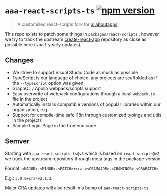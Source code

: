 # `aaa-react-scripts-ts` [![npm version](https://badge.fury.io/js/aaa-react-scripts-ts.svg)](https://badge.fury.io/js/aaa-react-scripts-ts)

> A customized react-scripts fork for [allaboutapps](https://allaboutapps.at)

This repo exists to patch some things in `packages/react-scripts` , however we try to track the upstream [create-react-app](https://github.com/facebook/create-react-app) repository as close as possible here (~half-yearly updates).

## Changes

- We strive to support Visual Studio Code as much as possible
- TypeScript is our language of choice, any projects are scaffolded as if the `--typescript` option was given
- GraphQL / Apollo webpack/scripts support
- Easy overwrite of webpack configurations through a local `webpack.js` file in the project
- Automatically installs compatible versions of popular libraries within our organization, e.g.
- Support for compile-time safe i18n through customized typings and utils in the projects
- Sample Login-Page in the frontend code

## Semver

Starting with `aaa-react-scripts-ts@v3` which is based on `react-scripts@v2` we track the upstream repository through meta tags in the package version.

Format: `<MAJOR>.<MINOR>.<PATCH>+cra-v<CRAMAJOR>.<CRAMINOR>.<CRAPATCH>`

E.g.: `3.0.0+cra-v2.1.3`.

Major CRA updates will also result in a bump of `aaa-react-scripts-ts`.
